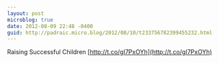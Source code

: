 ```yaml
---
layout: post
microblog: true
date: 2012-08-09 22:48 -0400
guid: http://padraic.micro.blog/2012/08/10/t233756782399455232.html
---
```

Raising Successful Children [http://t.co/gI7PxOYh](http://t.co/gI7PxOYh)
